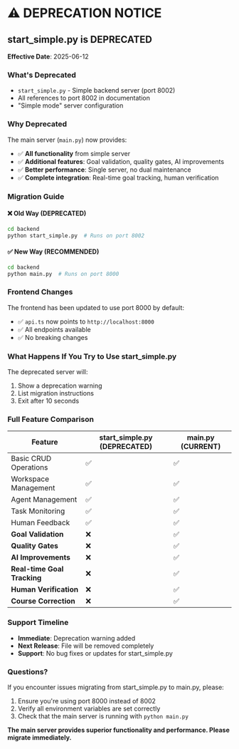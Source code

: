 # ⚠️ DEPRECATION NOTICE

## start_simple.py is DEPRECATED

**Effective Date**: 2025-06-12

### What's Deprecated
- `start_simple.py` - Simple backend server (port 8002)
- All references to port 8002 in documentation
- "Simple mode" server configuration

### Why Deprecated
The main server (`main.py`) now provides:
- ✅ **All functionality** from simple server
- ✅ **Additional features**: Goal validation, quality gates, AI improvements
- ✅ **Better performance**: Single server, no dual maintenance
- ✅ **Complete integration**: Real-time goal tracking, human verification

### Migration Guide

#### ❌ Old Way (DEPRECATED)
```bash
cd backend
python start_simple.py  # Runs on port 8002
```

#### ✅ New Way (RECOMMENDED)
```bash
cd backend
python main.py  # Runs on port 8000
```

### Frontend Changes
The frontend has been updated to use port 8000 by default:
- ✅ `api.ts` now points to `http://localhost:8000`
- ✅ All endpoints available
- ✅ No breaking changes

### What Happens If You Try to Use start_simple.py
The deprecated server will:
1. Show a deprecation warning
2. List migration instructions
3. Exit after 10 seconds

### Full Feature Comparison

| Feature | start_simple.py (DEPRECATED) | main.py (CURRENT) |
|---------|------------------------------|-------------------|
| Basic CRUD Operations | ✅ | ✅ |
| Workspace Management | ✅ | ✅ |
| Agent Management | ✅ | ✅ |
| Task Monitoring | ✅ | ✅ |
| Human Feedback | ✅ | ✅ |
| **Goal Validation** | ❌ | ✅ |
| **Quality Gates** | ❌ | ✅ |
| **AI Improvements** | ❌ | ✅ |
| **Real-time Goal Tracking** | ❌ | ✅ |
| **Human Verification** | ❌ | ✅ |
| **Course Correction** | ❌ | ✅ |

### Support Timeline
- **Immediate**: Deprecation warning added
- **Next Release**: File will be removed completely
- **Support**: No bug fixes or updates for start_simple.py

### Questions?
If you encounter issues migrating from start_simple.py to main.py, please:
1. Ensure you're using port 8000 instead of 8002
2. Verify all environment variables are set correctly
3. Check that the main server is running with `python main.py`

**The main server provides superior functionality and performance. Please migrate immediately.**